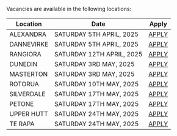 Vacancies are available in the following locations:

| Location | Date | Apply |
|---|---|---|
|ALEXANDRA|SATURDAY 5TH APRIL, 2025| [APPLY](mailto:tfaala@rgis.co.nz?subject=ALEXANDRA%20-%20SATURDAY%205TH%20APRIL) |
|DANNEVIRKE|SATURDAY 5TH APRIL, 2025| [APPLY](mailto:tfaala@rgis.co.nz?subject=DANNEVIRKE%20-%20SATURDAY%205TH%20APRIL) |
|RANGIORA|SATURDAY 12TH APRIL, 2025| [APPLY](mailto:tfaala@rgis.co.nz?subject=RANGIORA%20-%20SATURDAY%2012TH%20APRIL) |
|DUNEDIN|SATURDAY 3RD MAY, 2025| [APPLY](mailto:tfaala@rgis.co.nz?subject=DUNEDIN%20-%20SATURDAY%203RD%20MAY) |
|MASTERTON|SATURDAY 3RD MAY, 2025| [APPLY](mailto:tfaala@rgis.co.nz?subject=MASTERTON%20-%20SATURDAY%203RD%20MAY) |
|ROTORUA|SATURDAY 10TH MAY, 2025 | [APPLY](mailto:tfaala@rgis.co.nz?subject=ROTORUA%20-%20SATURDAY%2010TH%20MAY) |
|SILVERDALE|SATURDAY 17TH MAY, 2025| [APPLY](mailto:tfaala@rgis.co.nz?subject=SILVERDALE%20-%20SATURDAY%2017TH%20MAY) |
|PETONE|SATURDAY 17TH MAY, 2025| [APPLY](mailto:tfaala@rgis.co.nz?subject=PETONE%20-%20SATURDAY%2017TH%20MAY) |
|UPPER HUTT|SATURDAY 24TH MAY, 2025| [APPLY](mailto:tfaala@rgis.co.nz?subject=UPPER%20HUTT%20-%20SATURDAY%2024TH%20MAY) |
|TE RAPA|SATURDAY 24TH MAY, 2025| [APPLY](mailto:tfaala@rgis.co.nz?subject=TE%20RAPA%20-%20SATURDAY%2024TH%20MAY) |
